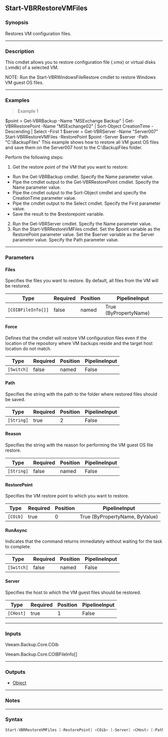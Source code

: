 Start-VBRRestoreVMFiles
-----------------------

### Synopsis
Restores VM configuration files.

---

### Description

This cmdlet allows you to restore configuration file (.vmx) or virtual disks (.vmdk) of a selected VM.

NOTE: Run the Start-VBRWindowsFileRestore cmdlet to restore Windows VM guest OS files.

---

### Examples
> Example 1

$point = Get-VBRBackup -Name "MSExchange Backup" | Get-VBRRestorePoint -Name "MSExchange02" | Sort-Object CreationTime -Descending | Select -First 1
$server = Get-VBRServer -Name "Server007"
Start-VBRRestoreVMFiles -RestorePoint $point -Server $server -Path "C:\BackupFiles"
This example shows how to restore all VM guest OS files and save them on the Server007 host to the C:\BackupFiles folder.

Perform the following steps:
1. Get the restore point of the VM that you want to restore:
- Run the Get-VBRBackup cmdlet. Specify the Name parameter value.
- Pipe the cmdlet output to the Get-VBRRestorePoint cmdlet. Specify the Name parameter value.
- Pipe the cmdlet output to the Sort-Object cmdlet and specify the CreationTime parameter value.
- Pipe the cmdlet output to the Select cmdlet. Specify the First parameter value.
- Save the result to the $restorepoint variable.
2. Run the Get-VBRServer cmdlet. Specify the Name parameter value.
3. Run the Start-VBRRestoreVMFiles cmdlet. Set the $point variable as the RestorePoint parameter value. Set the $server variable as the Server parameter value. Specify the Path parameter value.

---

### Parameters
#### **Files**
Specifies the files you want to restore.
By default, all files from the VM will be restored.

|Type              |Required|Position|PipelineInput        |
|------------------|--------|--------|---------------------|
|`[COIBFileInfo[]]`|false   |named   |True (ByPropertyName)|

#### **Force**
Defines that the cmdlet will restore VM configuration files even if the location of the repository where VM backups reside and the target host location do not match.

|Type      |Required|Position|PipelineInput|
|----------|--------|--------|-------------|
|`[Switch]`|false   |named   |False        |

#### **Path**
Specifies the string with the path to the folder where restored files should be saved.

|Type      |Required|Position|PipelineInput|
|----------|--------|--------|-------------|
|`[String]`|true    |2       |False        |

#### **Reason**
Specifies the string with the reason for performing the VM guest OS file restore.

|Type      |Required|Position|PipelineInput|
|----------|--------|--------|-------------|
|`[String]`|false   |named   |False        |

#### **RestorePoint**
Specifies the VM restore point to which you want to restore.

|Type    |Required|Position|PipelineInput                 |
|--------|--------|--------|------------------------------|
|`[COib]`|true    |0       |True (ByPropertyName, ByValue)|

#### **RunAsync**
Indicates that the command returns immediately without waiting for the task to complete.

|Type      |Required|Position|PipelineInput|
|----------|--------|--------|-------------|
|`[Switch]`|false   |named   |False        |

#### **Server**
Specifies the host to which the VM guest files should be restored.

|Type     |Required|Position|PipelineInput|
|---------|--------|--------|-------------|
|`[CHost]`|true    |1       |False        |

---

### Inputs
Veeam.Backup.Core.COib

Veeam.Backup.Core.COIBFileInfo[]

---

### Outputs
* [Object](https://learn.microsoft.com/en-us/dotnet/api/System.Object)

---

### Notes

---

### Syntax
```PowerShell
Start-VBRRestoreVMFiles [-RestorePoint] <COib> [-Server] <CHost> [-Path] <String> [-Files <COIBFileInfo[]>] [-Force] [-Reason <String>] [-RunAsync] [<CommonParameters>]
```
